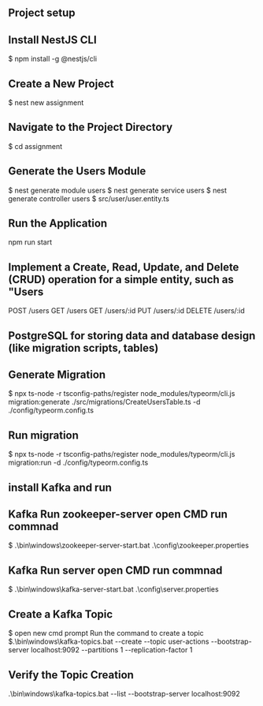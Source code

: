 ## Project setup
## Install NestJS CLI
$ npm install -g @nestjs/cli

## Create a New Project
$ nest new assignment

## Navigate to the Project Directory
$ cd assignment

## Generate the Users Module

$ nest generate module users
$ nest generate service users
$ nest generate controller users
$ src/user/user.entity.ts

## Run the Application
npm run start

## Implement a Create, Read, Update, and Delete (CRUD) operation for a simple entity, such as "Users
POST /users
GET /users
GET /users/:id
PUT /users/:id
DELETE /users/:id

## PostgreSQL for storing data and database design (like migration scripts, tables)

## Generate Migration
$ npx ts-node -r tsconfig-paths/register node_modules/typeorm/cli.js migration:generate ./src/migrations/CreateUsersTable.ts -d ./config/typeorm.config.ts

## Run migration
$ npx ts-node -r tsconfig-paths/register node_modules/typeorm/cli.js migration:run -d ./config/typeorm.config.ts

## install Kafka and run 
## Kafka Run zookeeper-server open  CMD run commnad 
$ .\bin\windows\zookeeper-server-start.bat .\config\zookeeper.properties
##  Kafka Run server open  CMD run commnad
$ .\bin\windows\kafka-server-start.bat .\config\server.properties

## Create a Kafka Topic
$ open new cmd prompt Run the command to create a topic
$.\bin\windows\kafka-topics.bat --create --topic user-actions --bootstrap-server localhost:9092 --partitions 1 --replication-factor 1

## Verify the Topic Creation
.\bin\windows\kafka-topics.bat --list --bootstrap-server localhost:9092
